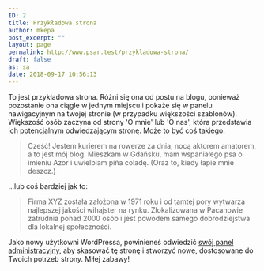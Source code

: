```yaml
---
ID: 2
title: Przykładowa strona
author: mkepa
post_excerpt: ""
layout: page
permalink: http://www.psar.test/przykladowa-strona/
draft: false
as: sa
date: 2018-09-17 10:56:13
---
```

To jest przykładowa strona. Różni się ona od postu na blogu, ponieważ pozostanie ona ciągle w jednym miejscu i pokaże się w panelu nawigacyjnym na twojej stronie (w przypadku większości szablonów). Większość osób zaczyna od strony 'O mnie' lub 'O nas', która przedstawia ich potencjalnym odwiedzającym stronę. Może to być coś takiego:

<blockquote>Cześć! Jestem kurierem na rowerze za dnia, nocą aktorem amatorem, a to jest mój blog. Mieszkam w Gdańsku, mam wspaniałego psa o imieniu Azor i uwielbiam pi&#241;a coladę. (Oraz to, kiedy łapie mnie deszcz.)</blockquote>

...lub coś bardziej jak to:

<blockquote>Firma XYZ została założona w 1971 roku i od tamtej pory wytwarza najlepszej jakości wihajster na rynku. Zlokalizowana w Pacanowie zatrudnia ponad 2000 osób i jest powodem samego dobrodziejstwa dla lokalnej społeczności.</blockquote>

Jako nowy użytkowni WordPressa, powinieneś odwiedzić <a href="http://www.psar.test/wp-admin/">swój panel administracyjny</a>, aby skasować tę stronę i stworzyć nowe, dostosowane do Twoich potrzeb strony. Miłej zabawy!